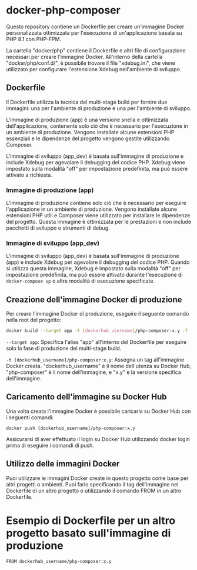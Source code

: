 # docker-php-composer
Questo repository contiene un Dockerfile per creare un'immagine Docker personalizzata ottimizzata per l'esecuzione di un'applicazione basata su PHP 8.1 con PHP-FPM. 

La cartella "docker/php" contiene il Dockerfile e altri file di configurazione necessari per creare l'immagine Docker. All'interno della cartella "docker/php/conf.d/", è possibile trovare il file "xdebug.ini", che viene utilizzato per configurare l'estensione Xdebug nell'ambiente di sviluppo.

## Dockerfile
Il Dockerfile utilizza la tecnica del multi-stage build per fornire due immagini: una per l'ambiente di produzione e una per l'ambiente di sviluppo.

L'immagine di produzione (app) è una versione snella e ottimizzata dell'applicazione, contenente solo ciò che è necessario per l'esecuzione in un ambiente di produzione. Vengono installate alcune estensioni PHP essenziali e le dipendenze del progetto vengono gestite utilizzando Composer.

L'immagine di sviluppo (app_dev) è basata sull'immagine di produzione e include Xdebug per agevolare il debugging del codice PHP. Xdebug viene impostato sulla modalità "off" per impostazione predefinita, ma può essere attivato a richiesta.

### Immagine di produzione (app)
L'immagine di produzione contiene solo ciò che è necessario per eseguire l'applicazione in un ambiente di produzione. Vengono installate alcune estensioni PHP utili e Composer viene utilizzato per installare le dipendenze del progetto. Questa immagine è ottimizzata per le prestazioni e non include pacchetti di sviluppo o strumenti di debug.

### Immagine di sviluppo (app_dev)
L'immagine di sviluppo (app_dev) è basata sull'immagine di produzione (app) e include Xdebug per agevolare il debugging del codice PHP. Quando si utilizza questa immagine, Xdebug è impostato sulla modalità "off" per impostazione predefinita, ma può essere attivato durante l'esecuzione di `docker-compose up` o altre modalità di esecuzione specificate.

## Creazione dell'immagine Docker di produzione
Per creare l'immagine Docker di produzione, eseguire il seguente comando nella root del progetto:

```bash
docker build --target app -t [dockerhub_username]/php-composer:x.y -f ./path_dockerfile/Dockerfile .
```

`--target app`: Specifica l'alias "app" all'interno del Dockerfile per eseguire solo la fase di produzione del multi-stage build.

`-t [dockerhub_username]/php-composer:x.y`: Assegna un tag all'immagine Docker creata. 
"dockerhub_username" è il nome dell'utenza su Docker Hub, "php-composer" è il nome dell'immagine, e "x.y" è la versione specifica dell'immagine.

## Caricamento dell'immagine su Docker Hub
Una volta creata l'immagine Docker è possibile caricarla su Docker Hub con i seguenti comandi:
```
docker push [dockerhub_username]/php-composer:x.y
```

Assicurarsi di aver effettuato il login su Docker Hub utilizzando docker login prima di eseguire i comandi di push.

## Utilizzo delle immagini Docker
Puoi utilizzare le immagini Docker create in questo progetto come base per altri progetti o ambienti. Puoi farlo specificando il tag dell'immagine nel Dockerfile di un altro progetto o utilizzando il comando FROM in un altro Dockerfile.

# Esempio di Dockerfile per un altro progetto basato sull'immagine di produzione
```
FROM dockerhub_username/php-composer:x.y
```